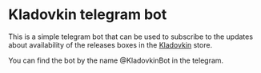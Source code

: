 Kladovkin telegram bot
======================

This is a simple telegram bot that can be used to subscribe to the updates about availability of the releases boxes in the [Kladovkin](https://kladovkin.ru) store.

You can find the bot by the name @KladovkinBot in the telegram.
